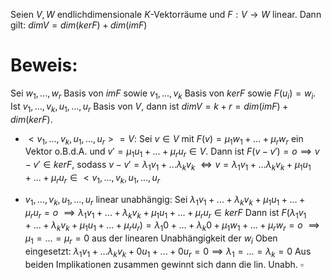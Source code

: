 Seien $V, W$ endlichdimensionale $K$-Vektorräume und $F: V \rightarrow W$ linear. Dann gilt: $dim V = dim(ker F) + dim(im F)$ 
# Beweis:
Sei $w_1, ..., w_r$ Basis von $im F$ sowie $v_1, ..., v_k$ Basis von $ker F$ sowie $F(u_i) = w_i$. Ist $v_1, ..., v_k, u_1, ..., u_r$ Basis von $V$, dann ist $dim V = k + r = dim(im F) + dim(ker F)$.

- $<v_1 , ..., v_k, u_1, ..., u_r > = V$:
	Sei $v \in V$ mit $F(v) = \mu_1 w_1 + ... + \mu_r w_r$ ein Vektor o.B.d.A. und $v' = \mu_1 u_1 + ... + \mu_r u_r \in V$. Dann ist $F(v - v') = o \implies v - v' \in ker F$, sodass $v - v' = \lambda_1 v_1 + ... \lambda_k v_k$
	$\Leftrightarrow v = \lambda_1 v_ 1+ ... \lambda_k v_k + \mu_1 u_1 + ... + \mu_r u_r \in <v_1, ..., v_k, u_1, ..., u_r$ 

- $v_1, ..., v_k, u_1, ..., u_r$ linear unabhängig:
	Sei $\lambda_1 v_1 + ... + \lambda_k v_k + \mu_1 u_1 + ... + \mu_r u_r = o$ $\implies \lambda_1 v_1 + ... + \lambda_k v_k + \mu_1 u_1 + ... + \mu_r u_r \in ker F$
	Dann ist $F(\lambda_1 v_1 + ... + \lambda_k v_k + \mu_1 u_1 + ... + \mu_r u_r) = \lambda_1 0 + ... + \lambda_k 0 + \mu_1 w_1 + ... + \mu_r w_r = o$
	$\implies \mu_1 = ... = \mu_r = 0$ aus der linearen Unabhängigkeit der $w_i$
	Oben eingesetzt:
	$\lambda_1 v_1 + ... \lambda_k v_k + 0 u_1 + ... + 0 u_r = 0 \implies \lambda_1 = ... = \lambda_k = 0$ 
	Aus beiden Implikationen zusammen gewinnt sich dann die lin. Unabh.
  $\square$ 

